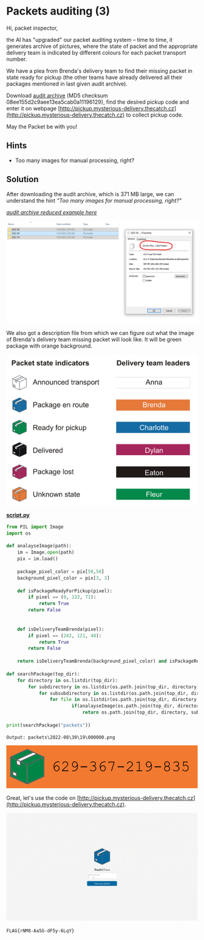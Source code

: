 # Packets auditing (3)

Hi, packet inspector,

the AI has "upgraded" our packet auditing system – time to time, it generates archive of pictures, where the state of packet and the appropriate delivery team is indicated by different colours for each packet transport number.

We have a plea from Brenda's delivery team to find their missing packet in state ready for pickup (the other teams have already delivered all their packages mentioned in last given audit archive).

Download [audit archive](https://owncloud.cesnet.cz/index.php/s/BGSbaBDCsuWdAYO) (MD5 checksum 08ee155d2c9aee13ea5cab0a11196129), find the desired pickup code and enter it on webpage [http://pickup.mysterious-delivery.thecatch.cz](http://pickup.mysterious-delivery.thecatch.cz) to collect pickup code.

May the Packet be with you!

## Hints

- Too many images for manual processing, right?

## Solution

After downloading the audit archive, which is 371 MB large, we can understand the hint _"Too many images for manual processing, right?"_

_[audit archive reduced example here](packects)_

![too many images](too-many-images.png)

We also got a description file from which we can figure out what the image of Brenda's delivery team missing packet will look like. It will be green package with orange background.

![description.png](description.png)

**[script.py](script.py)**

```py
from PIL import Image
import os

def analayseImage(path):
    im = Image.open(path)
    pix = im.load()

    package_pixel_color = pix[50,50]
    background_pixel_color = pix[3, 3]

    def isPackageReadyForPickup(pixel):
        if pixel == (0, 133, 71):
            return True
        return False


    def isDeliveryTeamBrenda(pixel):
        if pixel == (242, 121, 48):
            return True
        return False

    return isDeliveryTeamBrenda(background_pixel_color) and isPackageReadyForPickup(package_pixel_color)

def searchPackage(top_dir):
    for directory in os.listdir(top_dir):
        for subdirectory in os.listdir(os.path.join(top_dir, directory)):
            for subsubdirectory in os.listdir(os.path.join(top_dir, directory, subdirectory)):
                for file in os.listdir(os.path.join(top_dir, directory, subdirectory, subsubdirectory)):
                        if(analayseImage(os.path.join(top_dir, directory, subdirectory, subsubdirectory, file))):
                            return os.path.join(top_dir, directory, subdirectory, subsubdirectory, file)

print(searchPackage("packets"))
```

`Output: packets\2022-08\30\19\000000.png`

![2022-08\30\19\000000.png](packets/2022/08/../../2022-08/30/19/000000.png)

Great, let's use the code on [http://pickup.mysterious-delivery.thecatch.cz](http://pickup.mysterious-delivery.thecatch.cz).

![getting the flag](getting-flag.gif)

`FLAG{rNM8-Aa5G-dF5y-6LqY}`
